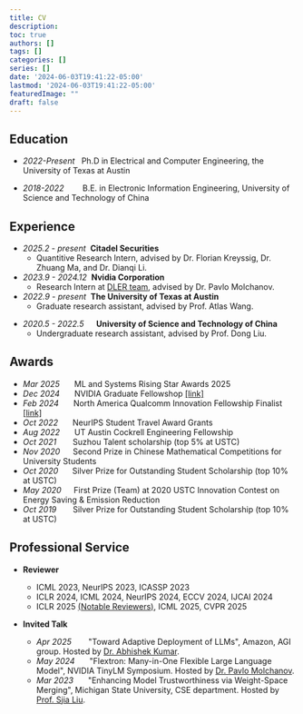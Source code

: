```yaml
---
title: CV
description:
toc: true
authors: []
tags: []
categories: []
series: []
date: '2024-06-03T19:41:22-05:00'
lastmod: '2024-06-03T19:41:22-05:00'
featuredImage: ""
draft: false
---
```


## Education
- *2022-Present* &#160; Ph.D in Electrical and Computer Engineering, the University of Texas at Austin

- *2018-2022* &#8195;&#8194;&#160;  B.E. in Electronic Information Engineering, University of Science and Technology of China
  
## Experience
- *2025.2 - present* &#160;**Citadel Securities**
  - Quantitive Research Intern, advised by Dr. Florian Kreyssig, Dr. Zhuang Ma, and Dr. Dianqi Li.
- *2023.9 - 2024.12* &#160;**Nvidia Corporation**
  - Research Intern at [DLER team](https://nv-dler.github.io/horseshoeketchup.github.io/), advised by Dr. Pavlo Molchanov.
- *2022.9 - present* &#160;**The University of Texas at Austin**
  - Graduate research assistant, advised by Prof. Atlas Wang.
<!-- - *2021.7 - 2022.6* &#8195;**The University of Texas at Austin**
  - Remote research intern, advised by Prof. Atlas Wang. -->
- *2020.5 - 2022.5* &#160;&#8195;**University of Science and Technology of China**
  - Undergraduate research assistant, advised by Prof. Dong Liu.

## Awards
- *Mar 2025* &#8195;&#160; ML and Systems Rising Star Awards 2025
- *Dec 2024* &#8195;&#160; NVIDIA Graduate Fellowshop [\[link\]](https://blogs.nvidia.com/blog/graduate-fellowship-recipients-2025-2026/)
- *Feb 2024* &#8195;&#160; North America Qualcomm Innovation Fellowship Finalist [\[link\]](https://www.qualcomm.com/research/university-relations/innovation-fellowship/2024-north-america)
- *Oct 2022* &#8195;&#160; NeurIPS Student Travel Award Grants
- *Aug 2022* &#8195;&#160; UT Austin Cockrell Engineering Fellowship
- *Oct 2021* &#8195;&#8194; Suzhou Talent scholarship (top 5% at USTC)
- *Nov 2020* &#8194;&#160;&#160; Second Prize in Chinese Mathematical Competitions for University Students
- *Oct 2020* &#8195;&#8194;Silver Prize for Outstanding Student Scholarship (top 10% at USTC)
- *May 2020* &#8194;&#8194;&#160;First Prize (Team) at 2020 USTC Innovation Contest on Energy Saving & Emission Reduction
- *Oct 2019* &#8195;&#8194;&#160;Silver Prize for Outstanding Student Scholarship (top 10% at USTC)

<!-- ## Skills
- **Deep Learning Frameworks:** Pytorch, Tensorflow
- **Programming Languages:** C, Python, MATLAB, Verilog
- **Applications:** AutoCAD, Solidworks, Photoshop, Origin -->

## Professional Service
- **Reviewer**
    - ICML 2023, NeurIPS 2023, ICASSP 2023
    - ICLR 2024, ICML 2024, NeurIPS 2024, ECCV 2024, IJCAI 2024
    - ICLR 2025 [(Notable Reviewers)](https://iclr.cc/Conferences/2025/Reviewers), ICML 2025, CVPR 2025

- **Invited Talk**
    - *Apr 2025* &#8195;&#160;&#160; "Toward Adaptive Deployment of LLMs", Amazon, AGI group. Hosted by [Dr. Abhishek Kumar](https://abhishek.ml/).
    - *May 2024* &#8195;&#160; "Flextron: Many-in-One Flexible Large Language Model", NVIDIA TinyLM Symposium. Hosted by [Dr. Pavlo Molchanov](https://research.nvidia.com/person/pavlo-molchanov).
    - *Mar 2023* &#8195;&#160; "Enhancing Model Trustworthiness via Weight-Space Merging", Michigan State University, CSE department. Hosted by [Prof. Sjia Liu](https://lsjxjtu.github.io/).